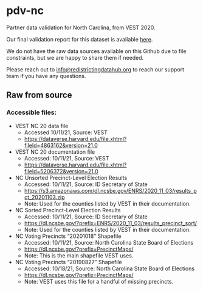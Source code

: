 # pdv-nc
Partner data validation for North Carolina, from VEST 2020. 

Our final validation report for this dataset is available [here](https://redistrictingdatahub.org/dataset/vest-2020-north-carolina-precinct-boundaries-and-election-results-shapefile/).

We do not have the raw data sources available on this Github due to file constraints, but we are happy to share them if needed. 

Please reach out to info@redistrictingdatahub.org to reach our support team if you have any questions.

## Raw from source

### Accessible files: 
- VEST NC 20 data file
  - Accessed 10/11/21, Source: VEST
  - https://dataverse.harvard.edu/file.xhtml?fileId=4863162&version=21.0
- VEST NC 20 documentation file
  - Accessed: 10/11/21, Source: VEST
  - https://dataverse.harvard.edu/file.xhtml?fileId=5206372&version=21.0
- NC Unsorted Precinct-Level Election Results
  - Accessed: 10/11/21, Source: ID Secretary of State
  - https://s3.amazonaws.com/dl.ncsbe.gov/ENRS/2020_11_03/results_pct_20201103.zip
  - Note: Used for the counties listed by VEST in their documentation.
- NC Sorted Precinct-Level Election Results
  - Accessed: 10/11/21, Source: ID Secretary of State
  - https://dl.ncsbe.gov/?prefix=ENRS/2020_11_03/results_precinct_sort/
  - Note: Used for the counties listed by VEST in their documentation.
- NC Voting Precincts “20201018” Shapefile
  - Accessed: 10/11/21, Source: North Carolina State Board of Elections
  - https://dl.ncsbe.gov/?prefix=PrecinctMaps/
  - Note: This is the main shapefile VEST uses.
- NC Voting Precincts “20190827” Shapefile
  - Accessed: 10/18/21, Source: North Carolina State Board of Elections
  - https://dl.ncsbe.gov/?prefix=PrecinctMaps/
  - Note: VEST uses this file for a handful of missing precincts.
